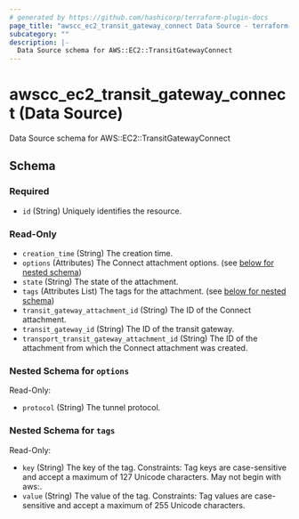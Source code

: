 ```yaml
---
# generated by https://github.com/hashicorp/terraform-plugin-docs
page_title: "awscc_ec2_transit_gateway_connect Data Source - terraform-provider-awscc"
subcategory: ""
description: |-
  Data Source schema for AWS::EC2::TransitGatewayConnect
---
```


# awscc_ec2_transit_gateway_connect (Data Source)

Data Source schema for AWS::EC2::TransitGatewayConnect



<!-- schema generated by tfplugindocs -->
## Schema

### Required

- `id` (String) Uniquely identifies the resource.

### Read-Only

- `creation_time` (String) The creation time.
- `options` (Attributes) The Connect attachment options. (see [below for nested schema](#nestedatt--options))
- `state` (String) The state of the attachment.
- `tags` (Attributes List) The tags for the attachment. (see [below for nested schema](#nestedatt--tags))
- `transit_gateway_attachment_id` (String) The ID of the Connect attachment.
- `transit_gateway_id` (String) The ID of the transit gateway.
- `transport_transit_gateway_attachment_id` (String) The ID of the attachment from which the Connect attachment was created.

<a id="nestedatt--options"></a>
### Nested Schema for `options`

Read-Only:

- `protocol` (String) The tunnel protocol.


<a id="nestedatt--tags"></a>
### Nested Schema for `tags`

Read-Only:

- `key` (String) The key of the tag. Constraints: Tag keys are case-sensitive and accept a maximum of 127 Unicode characters. May not begin with aws:.
- `value` (String) The value of the tag. Constraints: Tag values are case-sensitive and accept a maximum of 255 Unicode characters.
